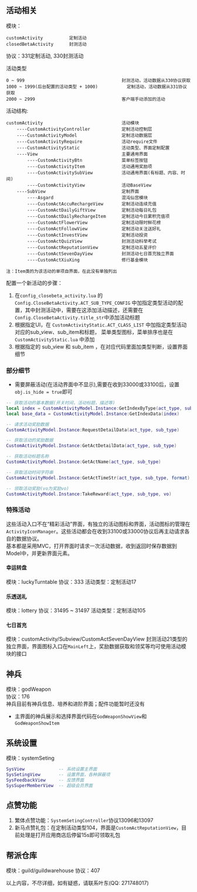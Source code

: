 ## 活动相关
模块：
```
customActivity			定制活动
closedBetaActivity		封测活动
```  
协议：331定制活动, 330封测活动  

活动类型
```
0 ~ 999										封测活动，活动数据从330协议获取
1000 ~ 1999(后台配置的活动类型 + 1000)			定制活动，活动数据从331协议获取
2000 ~ 2999									客户端手动添加的活动
```  
活动结构:
```
customActivity								活动模块
	----CustomActivityController			定制活动控制层
	----CustomActivityModel					定制活动数据层
	----CustomActivityRequire				活动require文件
	----CustomActivityStatic				活动类型、界面定制配置
	----View								主要通用界面		
		----CustomActivityBtn				菜单标签按钮
		----CustomActivityItem				活动通用奖励项
		----CustomActivitySubView			活动通用界面(有标题、内容、时间)
		----CustomActivityView				活动BaseView
	----SubView								定制界面
		----Asgard							混沌仙宫模块
		----CustomActAccuRechargeView		定制活动连续充值
		----CustomActDailyGiftView			定制活动每日礼包
		----CustomActDailyRechargeItem		定制活动今日累积充值项
		----CustomActFlowerView				定制活动限时鲜花榜
		----CustomActFollowView				定制活动关注送好礼
		----CustomActInvestView				定制活动投资
		----CustomActQuizView				封测活动科举考试
		----CustomActReputationView			定制活动五星评价
		----CustomActSevenDayView			封测活动七日首充独立界面
		----CustomActXiuXing				修行基金模块 

注：Item类的为该活动的单项自界面，在此没有单独列出
```

配置一个新活动的步骤：
1. 在`config_closebeta_activity.lua` 的 `Config.CloseBetaActivity.ACT_SUB_TYPE_CONFIG` 中加指定类型活动的配置，其中封测活动中，需要在这添加活动描述，还需要在`Config.CloseBetaActivity.title_str`中添加活动标题
2. 根据指定UI，在 `CustomActivityStatic.ACT_CLASS_LIST` 中加指定类型活动对应的sub_view、sub_item和标题， 菜单类型图标，菜单排序也是在 `CustomActivityStatic.lua` 中添加
3. 根据指定的 sub_view 和 sub_item ，在对应代码里面加类型判断，设置界面细节

### 部分细节
* 需要屏蔽活动(在活动界面中不显示),需要在收到33000或33100后，设置`obj.is_hide = true`即可  
```lua
-- 获取活动的基本数据(开关时间，活动标题，描述等)
local index = CustomActivityModel.Instance:GetIndexByType(act_type, sub_type)
local base_data = CustomActivityModel.Instance:GetIndexData(index)

-- 请求活动奖励数据
CustomActivityModel.Instance:RequestDetailData(act_type, sub_type)

-- 获取活动的奖励数据
CustomActivityModel.Instance:GetActDetailData(act_type, sub_type)

-- 获取活动标题名称
CustomActivityModel.Instance:GetActName(act_type, sub_type)

-- 获取活动时间字符串
CustomActivityModel.Instance:GetActTimeStr(act_type, sub_type, format)

-- 领取活动奖励(vo为奖励vo)
CustomActivityModel.Instance:TakeReward(act_type, sub_type, vo)
```

### 特殊活动
这些活动入口不在“精彩活动”界面，有独立的活动图标和界面，活动图标的管理在`ActivityIconManager`。这些活动都会在收到33100或33000协议后再主动请求各自的数据协议。  
基本都是采用MVC，打开界面时请求一次活动数据，收到返回时保存数据到Model中，并更新界面元素。
#### 幸运转盘
模块：luckyTurntable
协议：333
活动类型：定制活动17

#### 乐透送礼
模块：lottery
协议：31495 ~ 31497
活动类型：定制活动105

#### 七日首充
模块：customActivity/Subview/CustomActSevenDayView
封测活动21类型的独立界面，界面图标入口在`MainLeft`上，奖励数据获取和领奖等均可使用活动模块的接口

## 神兵
模块：godWeapon  
协议：176  
神兵目前有神兵信息、培养和进阶界面；配件功能暂时还没有
* 主界面的神兵展示和选择界面代码在`GodWeaponShowView`和`GodWeaponShowItem`

## 系统设置
模块：systemSeting  
```lua
SysView				-- 系统设置主界面
SysSetingView		-- 设置界面，各种屏蔽项
SysFeedbackView		-- 反馈界面
SysSuperMemberView	-- 超级会员界面
```

## 点赞功能
1. 繁体点赞功能：`SystemSetingController`协议13096和13097
2. 新马点赞礼包：在定制活动类型104，界面是`CustomActReputationView`，目前处理是打开应用商店后停留15s即可领取礼包

## 帮派仓库
模块：guild/guildwarehouse
协议：407  

以上内容，不尽详细，如有疑惑，请联系叶东(QQ: 271748017)